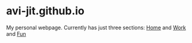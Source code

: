 # avi-jit.github.io

My personal webpage. Currently has just three sections: [Home](https://avi-jit.github.io/) and [Work](https://avi-jit.github.io/work) and [Fun](https://avi-jit.github.io/fun)
